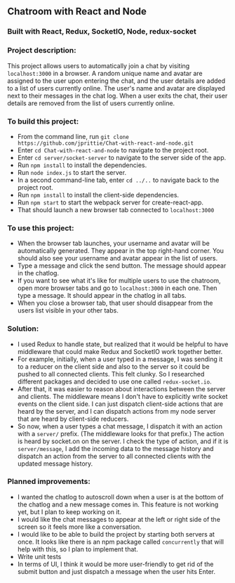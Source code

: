## Chatroom with React and Node
### Built with React, Redux, SocketIO, Node, redux-socket

### Project description:
This project allows users to automatically join a chat by visiting `localhost:3000` in a browser. A random unique name and avatar are assigned to the user upon entering the chat, and the user details are added to a list of users currently online. The user's name and avatar are displayed next to their messages in the chat log. When a user exits the chat, their user details are removed from the list of users currently online.

### To build this project:
* From the command line, run `git clone https://github.com/jprittie/Chat-with-react-and-node.git`
* Enter `cd Chat-with-react-and-node` to navigate to the project root.
* Enter `cd server/socket-server` to navigate to the server side of the app.
* Run `npm install` to install the dependencies.
* Run `node index.js` to start the server.
* In a second command-line tab, enter `cd ../..` to navigate back to the project root.
* Run `npm install` to install the client-side dependencies.
* Run `npm start` to start the webpack server for create-react-app.
* That should launch a new browser tab connected to `localhost:3000`

### To use this project:
* When the browser tab launches, your username and avatar will be automatically generated. They appear in the top right-hand corner. You should also see your username and avatar appear in the list of users.
* Type a message and click the send button. The message should appear in the chatlog.
* If you want to see what it's like for multiple users to use the chatroom, open more browser tabs and go to `localhost:3000` in each one. Then type a message. It should appear in the chatlog in all tabs.
* When you close a browser tab, that user should disappear from the users list visible in your other tabs.

### Solution:
* I used Redux to handle state, but realized that it would be helpful to have middleware that could make Redux and SocketIO work together better.
* For example, initially, when a user typed in a message, I was sending it to a reducer on the client side and also to the server so it could be pushed to all connected clients. This felt clunky. So I researched different packages and decided to use one called `redux-socket.io`.
* After that, it was easier to reason about interactions between the server and clients. The middleware means I don't have to explicitly write socket events on the client side. I can just dispatch client-side actions that are heard by the server, and I can dispatch actions from my node server that are heard by client-side reducers.
* So now, when a user types a chat message, I dispatch it with an action with a `server/` prefix. (The middleware looks for that prefix.) The action is heard by socket.on on the server. I check the type of action, and if it is `server/message`, I add the incoming data to the message history and dispatch an action from the server to all connected clients with the updated message history.


### Planned improvements:
* I wanted the chatlog to autoscroll down when a user is at the bottom of the chatlog and a new message comes in. This feature is not working yet, but I plan to keep working on it.
* I would like the chat messages to appear at the left or right side of the screen so it feels more like a conversation.
* I would like to be able to build the project by starting both servers at once. It looks like there is an npm package called `concurrently` that will help with this, so I plan to implement that.
* Write unit tests
* In terms of UI, I think it would be more user-friendly to get rid of the submit button and just dispatch a message when the user hits Enter.
